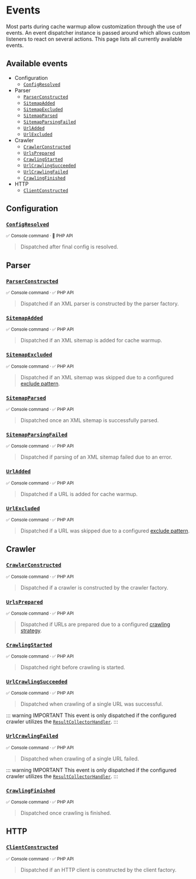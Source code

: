 # Events <Badge type="tip" text="3.2+" />

Most parts during cache warmup allow customization through
the use of events. An event dispatcher instance is passed
around which allows custom listeners to react on several
actions. This page lists all currently available events.

## Available events

* Configuration
  - [`ConfigResolved`](#configresolved)
* Parser
  - [`ParserConstructed`](#parserconstructed)
  - [`SitemapAdded`](#sitemapadded)
  - [`SitemapExcluded`](#sitemapexcluded)
  - [`SitemapParsed`](#sitemapparsed)
  - [`SitemapParsingFailed`](#sitemapparsingfailed)
  - [`UrlAdded`](#urladded)
  - [`UrlExcluded`](#urlexcluded)
* Crawler
  - [`CrawlerConstructed`](#crawlerconstructed)
  - [`UrlsPrepared`](#urlsprepared)
  - [`CrawlingStarted`](#crawlingstarted)
  - [`UrlCrawlingSucceeded`](#urlcrawlingsucceeded)
  - [`UrlCrawlingFailed`](#urlcrawlingfailed)
  - [`CrawlingFinished`](#crawlingfinished)
* HTTP
  - [`ClientConstructed`](#clientconstructed)

## Configuration

### [`ConfigResolved`](../../src/Event/Config/ConfigResolved.php) <Badge type="tip" text="3.2+" />

<small>✅&nbsp;Console command &middot; 🚫&nbsp;PHP API</small>

> Dispatched after final config is resolved.

## Parser

### [`ParserConstructed`](../../src/Event/Parser/ParserConstructed.php) <Badge type="tip" text="4.0+" />

<small>✅&nbsp;Console command &middot; ✅&nbsp;PHP API</small>

> Dispatched if an XML parser is constructed by the parser factory.

### [`SitemapAdded`](../../src/Event/Parser/SitemapAdded.php) <Badge type="tip" text="3.2+" />

<small>✅&nbsp;Console command &middot; ✅&nbsp;PHP API</small>

> Dispatched if an XML sitemap is added for cache warmup.

### [`SitemapExcluded`](../../src/Event/Parser/SitemapExcluded.php) <Badge type="tip" text="3.2+" />

<small>✅&nbsp;Console command &middot; ✅&nbsp;PHP API</small>

> Dispatched if an XML sitemap was skipped due to a
> configured [exclude pattern](../config-reference/exclude.md).

### [`SitemapParsed`](../../src/Event/Parser/SitemapParsed.php) <Badge type="tip" text="3.2+" />

<small>✅&nbsp;Console command &middot; ✅&nbsp;PHP API</small>

> Dispatched once an XML sitemap is successfully parsed.

### [`SitemapParsingFailed`](../../src/Event/Parser/SitemapParsingFailed.php) <Badge type="tip" text="3.2+" />

<small>✅&nbsp;Console command &middot; ✅&nbsp;PHP API</small>

> Dispatched if parsing of an XML sitemap failed due to an error.

### [`UrlAdded`](../../src/Event/Parser/UrlAdded.php) <Badge type="tip" text="3.2+" />

<small>✅&nbsp;Console command &middot; ✅&nbsp;PHP API</small>

> Dispatched if a URL is added for cache warmup.

### [`UrlExcluded`](../../src/Event/Parser/UrlExcluded.php) <Badge type="tip" text="3.2+" />

<small>✅&nbsp;Console command &middot; ✅&nbsp;PHP API</small>

> Dispatched if a URL was skipped due to a configured
> [exclude pattern](../config-reference/exclude.md).

## Crawler

### [`CrawlerConstructed`](../../src/Event/Crawler/CrawlerConstructed.php) <Badge type="tip" text="4.0+" />

<small>✅&nbsp;Console command &middot; ✅&nbsp;PHP API</small>

> Dispatched if a crawler is constructed by the crawler factory.

### [`UrlsPrepared`](../../src/Event/Crawler/UrlsPrepared.php) <Badge type="tip" text="3.2+" />

<small>✅&nbsp;Console command &middot; ✅&nbsp;PHP API</small>

> Dispatched if URLs are prepared due to a configured
> [crawling strategy](../config-reference/strategy.md).

### [`CrawlingStarted`](../../src/Event/Crawler/CrawlingStarted.php) <Badge type="tip" text="3.2+" />

<small>✅&nbsp;Console command &middot; ✅&nbsp;PHP API</small>

> Dispatched right before crawling is started.

### [`UrlCrawlingSucceeded`](../../src/Event/Crawler/UrlCrawlingSucceeded.php) <Badge type="tip" text="3.2+" />

<small>✅&nbsp;Console command &middot; ✅&nbsp;PHP API</small>

> Dispatched when crawling of a single URL was successful.

::: warning IMPORTANT
This event is only dispatched if the configured crawler utilizes the
[`ResultCollectorHandler`](response-handlers.md#resultcollectorhandler).
:::

### [`UrlCrawlingFailed`](../../src/Event/Crawler/UrlCrawlingFailed.php) <Badge type="tip" text="3.2+" />

<small>✅&nbsp;Console command &middot; ✅&nbsp;PHP API</small>

> Dispatched when crawling of a single URL failed.

::: warning IMPORTANT
This event is only dispatched if the configured crawler utilizes the
[`ResultCollectorHandler`](response-handlers.md#resultcollectorhandler).
:::

### [`CrawlingFinished`](../../src/Event/Crawler/CrawlingFinished.php) <Badge type="tip" text="3.2+" />

<small>✅&nbsp;Console command &middot; ✅&nbsp;PHP API</small>

> Dispatched once crawling is finished.

## HTTP

### [`ClientConstructed`](../../src/Event/Http/ClientConstructed.php) <Badge type="tip" text="4.0+" />

<small>✅&nbsp;Console command &middot; ✅&nbsp;PHP API</small>

> Dispatched if an HTTP client is constructed by the client factory.

